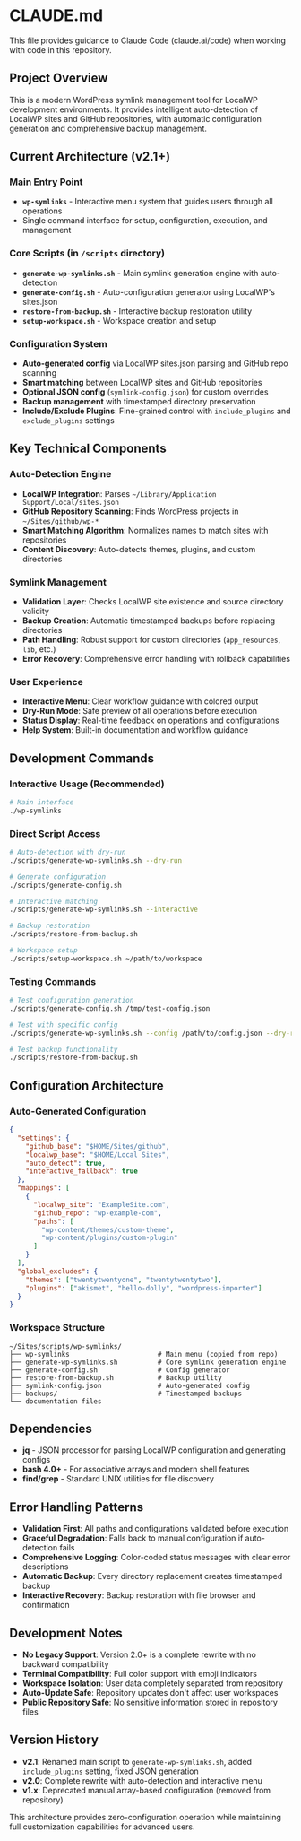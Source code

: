 # CLAUDE.md

This file provides guidance to Claude Code (claude.ai/code) when working with code in this repository.

## Project Overview

This is a modern WordPress symlink management tool for LocalWP development environments. It provides intelligent auto-detection of LocalWP sites and GitHub repositories, with automatic configuration generation and comprehensive backup management.

## Current Architecture (v2.1+)

### Main Entry Point

- **`wp-symlinks`** - Interactive menu system that guides users through all operations
- Single command interface for setup, configuration, execution, and management

### Core Scripts (in `/scripts` directory)

- **`generate-wp-symlinks.sh`** - Main symlink generation engine with auto-detection
- **`generate-config.sh`** - Auto-configuration generator using LocalWP's sites.json
- **`restore-from-backup.sh`** - Interactive backup restoration utility
- **`setup-workspace.sh`** - Workspace creation and setup

### Configuration System

- **Auto-generated config** via LocalWP sites.json parsing and GitHub repo scanning
- **Smart matching** between LocalWP sites and GitHub repositories  
- **Optional JSON config** (`symlink-config.json`) for custom overrides
- **Backup management** with timestamped directory preservation
- **Include/Exclude Plugins**: Fine-grained control with `include_plugins` and `exclude_plugins` settings

## Key Technical Components

### Auto-Detection Engine

- **LocalWP Integration**: Parses `~/Library/Application Support/Local/sites.json`
- **GitHub Repository Scanning**: Finds WordPress projects in `~/Sites/github/wp-*`
- **Smart Matching Algorithm**: Normalizes names to match sites with repositories
- **Content Discovery**: Auto-detects themes, plugins, and custom directories

### Symlink Management

- **Validation Layer**: Checks LocalWP site existence and source directory validity
- **Backup Creation**: Automatic timestamped backups before replacing directories
- **Path Handling**: Robust support for custom directories (`app_resources`, `lib`, etc.)
- **Error Recovery**: Comprehensive error handling with rollback capabilities

### User Experience

- **Interactive Menu**: Clear workflow guidance with colored output
- **Dry-Run Mode**: Safe preview of all operations before execution
- **Status Display**: Real-time feedback on operations and configurations
- **Help System**: Built-in documentation and workflow guidance

## Development Commands

### Interactive Usage (Recommended)

```bash
# Main interface
./wp-symlinks
```

### Direct Script Access

```bash
# Auto-detection with dry-run
./scripts/generate-wp-symlinks.sh --dry-run

# Generate configuration
./scripts/generate-config.sh

# Interactive matching
./scripts/generate-wp-symlinks.sh --interactive

# Backup restoration
./scripts/restore-from-backup.sh

# Workspace setup
./scripts/setup-workspace.sh ~/path/to/workspace
```

### Testing Commands

```bash
# Test configuration generation
./scripts/generate-config.sh /tmp/test-config.json

# Test with specific config
./scripts/generate-wp-symlinks.sh --config /path/to/config.json --dry-run

# Test backup functionality
./scripts/restore-from-backup.sh
```

## Configuration Architecture

### Auto-Generated Configuration

```json
{
  "settings": {
    "github_base": "$HOME/Sites/github",
    "localwp_base": "$HOME/Local Sites",
    "auto_detect": true,
    "interactive_fallback": true
  },
  "mappings": [
    {
      "localwp_site": "ExampleSite.com",
      "github_repo": "wp-example-com",
      "paths": [
        "wp-content/themes/custom-theme",
        "wp-content/plugins/custom-plugin"
      ]
    }
  ],
  "global_excludes": {
    "themes": ["twentytwentyone", "twentytwentytwo"],
    "plugins": ["akismet", "hello-dolly", "wordpress-importer"]
  }
}
```

### Workspace Structure

```text
~/Sites/scripts/wp-symlinks/
├── wp-symlinks                      # Main menu (copied from repo)
├── generate-wp-symlinks.sh          # Core symlink generation engine
├── generate-config.sh               # Config generator  
├── restore-from-backup.sh           # Backup utility
├── symlink-config.json              # Auto-generated config
├── backups/                         # Timestamped backups
└── documentation files
```

## Dependencies

- **jq** - JSON processor for parsing LocalWP configuration and generating configs
- **bash 4.0+** - For associative arrays and modern shell features
- **find/grep** - Standard UNIX utilities for file discovery

## Error Handling Patterns

- **Validation First**: All paths and configurations validated before execution
- **Graceful Degradation**: Falls back to manual configuration if auto-detection fails
- **Comprehensive Logging**: Color-coded status messages with clear error descriptions
- **Automatic Backup**: Every directory replacement creates timestamped backup
- **Interactive Recovery**: Backup restoration with file browser and confirmation

## Development Notes

- **No Legacy Support**: Version 2.0+ is a complete rewrite with no backward compatibility
- **Terminal Compatibility**: Full color support with emoji indicators
- **Workspace Isolation**: User data completely separated from repository
- **Auto-Update Safe**: Repository updates don't affect user workspaces
- **Public Repository Safe**: No sensitive information stored in repository files

## Version History

- **v2.1**: Renamed main script to `generate-wp-symlinks.sh`, added `include_plugins` setting, fixed JSON generation
- **v2.0**: Complete rewrite with auto-detection and interactive menu
- **v1.x**: Deprecated manual array-based configuration (removed from repository)

This architecture provides zero-configuration operation while maintaining full customization capabilities for advanced users.
